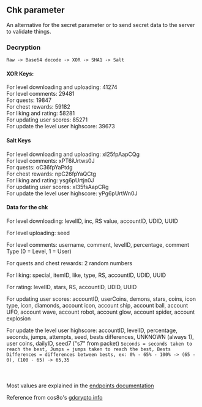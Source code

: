 ## Chk parameter
An alternative for the secret parameter or to send secret data to the server to validate things.
### Decryption
`Raw -> Base64 decode -> XOR -> SHA1 -> Salt`

#### XOR Keys:
For level downloading and uploading: 41274  
For level comments: 29481  
For quests: 19847  
For chest rewards: 59182  
For liking and rating: 58281  
For updating user scores: 85271  
For update the level user highscore: 39673
#### Salt Keys
For level downloading and uploading: xI25fpAapCQg  
For level comments: xPT6iUrtws0J  
For quests: oC36fpYaPtdg  
For chest rewards: npC26fpYaQCtg  
For liking and rating: ysg6pUrtjn0J  
For updating user scores: xI35fsAapCRg  
For update the level user highscore: yPg6pUrtWn0J
#### Data for the chk
For level downloading: levelID, inc, RS value, accountID, UDID, UUID  
  
For level uploading: seed  
  
For level comments: username, comment, levelID, percentage, comment Type (0 = Level, 1 = User)  
  
For quests and chest rewards: 2 random numbers  
  
For liking: special, itemID, like, type, RS, accountID, UDID, UUID  
  
For rating: levelID, stars, RS, accountID, UDID, UUID  
  
For updating user scores: accountID, userCoins, demons, stars, coins, icon type, icon, diamonds, account icon, account ship, account ball, account UFO, account wave, account robot, account glow, account spider, account explosion  
  
For update the level user highscore: accountID, levelID, percentage, seconds, jumps, attempts, seed, bests differences, UNKNOWN (always 1), user coins, dailyID, seed7 ("s7" from packet) `Seconds = seconds taken to reach the best, Jumps = jumps taken to reach the best, Bests Differences = differences between bests, ex: 0% - 65% - 100% -> (65 - 0), (100 - 65) -> 65,35`  
<br><br><br>
Most values are explained in the [endpoints documentation](https://github.com/SMJSGaming/GDDocs/blob/master/endpoints)  
  
Reference from cos8o's [gdcrypto info](https://github.com/Cos8o/GDCrypto/blob/master/include/gdcrypto.hpp)
